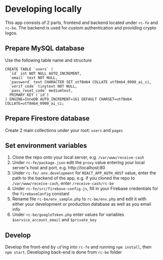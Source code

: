 # Developing locally

This app consists of 2 parts, frontend and backend located under `rc-fe` and `rc-be`.
The backend is used for custom authentication and providing crypto logos.

## Prepare MySQL database

Use the following table name and structure

```
CREATE TABLE `users` (
  `id` int NOT NULL AUTO_INCREMENT,
  `email` text NOT NULL,
  `password` text CHARACTER SET utf8mb4 COLLATE utf8mb4_0900_ai_ci,
  `verif_code` tinytext NOT NULL,
  `pass_reset_code` mediumtext,
  PRIMARY KEY (`id`)
) ENGINE=InnoDB AUTO_INCREMENT=161 DEFAULT CHARSET=utf8mb4 COLLATE=utf8mb4_0900_ai_ci;
```

## Prepare Firestore database

Create 2 main collections under your root: `users` and `pages`

## Set environment variables

1. Clone the repo onto your local server, e.g. `/var/www/receive-cash`
2. Under `rc-fe/package.json` edit the `proxy` value entering your local server's host and port,
   e.g. http://localhost:80
3. Under `rc-fe/.env.development` for `REACT_APP_AUTH_HOST` value, enter the path to the backend of the app, e.g. if you
   cloned the repo to `/var/www/receive-cash`, enter `/receive-cash/rc-be`
4. Under `rc-fe/src/firebase-config.js`, fill in your Firebase credentials for the `firebaseConfig` constant
5. Rename file `rc-be/env_sample.php` to `rc-be/env.php` and edit it with either your development or production database
   as well as you email info
6. Under `rc-be/googleToken.php` enter values for variables `$service_account_email` and `$private_key`

## Develop

Develop the front-end by `cd`'ing into `rc-fe` and running `npm install`, then `npm start`.
Developing back-end is done from `rc-be` folder